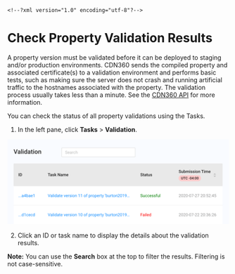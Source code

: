     <!--?xml version="1.0" encoding="utf-8"?-->

# Check Property Validation Results

A property version must be validated before it can be deployed to staging and/or production environments. CDN360 sends the compiled property and associated certificate(s) to a validation environment and performs basic tests, such as making sure the server does not crash and running artificial traffic to the hostnames associated with the property. The validation process usually takes less than a minute. See the [CDN360 API](</apidocs#tag/Property-Validation>) for more information. 

You can check the status of all property validations using the Tasks.

1. In the left pane, click **Tasks** > **Validation**.

<p align="center"><img src="/docs/resources/images/tasks/tasks-validation.png" alt="Validation Tasks" width="900"></p>
 
2. Click an ID or task name to display the details about the validation results.

**Note:** You can use the **Search** box at the top to filter the results. Filtering is not case-sensitive.
